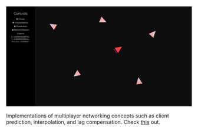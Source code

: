 ![](screenshot.png)

Implementations of multiplayer networking concepts such as client prediction, interpolation, and lag compensation. Check [this](https://developer.valvesoftware.com/wiki/Source_Multiplayer_Networking) out.